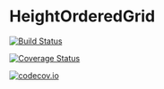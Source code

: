 # HeightOrderedGrid

[![Build Status](https://travis-ci.org/andyferris/HeightOrderedGrid.jl.svg?branch=master)](https://travis-ci.org/andyferris/HeightOrderedGrid.jl)

[![Coverage Status](https://coveralls.io/repos/andyferris/HeightOrderedGrid.jl/badge.svg?branch=master&service=github)](https://coveralls.io/github/andyferris/HeightOrderedGrid.jl?branch=master)

[![codecov.io](http://codecov.io/github/andyferris/HeightOrderedGrid.jl/coverage.svg?branch=master)](http://codecov.io/github/andyferris/HeightOrderedGrid.jl?branch=master)
